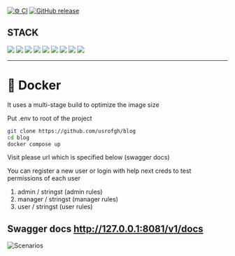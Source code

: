 [![⚙️ CI](https://github.com/usrofgh/traffic_devils/actions/workflows/ci.yml/badge.svg)](https://github.com/usrofgh/traffic_devils/actions/workflows/ci.yml)
[![GitHub release](https://img.shields.io/github/v/release/usrofgh/traffic_devils.svg)](https://GitHub.com/usrofgh/traffic_devils/releases/)
 
## STACK
![](https://img.shields.io/badge/fastapi-109989?style=for-the-badge&logo=FASTAPI&logoColor=white)
![](https://img.shields.io/badge/JWT-000000?style=for-the-badge&logo=JSON%20web%20tokens&logoColor=white)
![](https://img.shields.io/badge/Pydantic-e92063?style=for-the-badge&logo=Pydantic)
![](https://img.shields.io/badge/SQLAlchemy-798577?style=for-the-badge&logo=sqlalchemy)
![](https://img.shields.io/badge/alembic-ffffff?style=for-the-badge&logo=alembic)
![](https://img.shields.io/badge/PostgreSQL-316192?style=for-the-badge&logo=postgresql&logoColor=white)
![](https://img.shields.io/badge/Docker-2CA5E0?style=for-the-badge&logo=docker&logoColor=white)
![](https://img.shields.io/badge/poetry-0088dd?style=for-the-badge&logo=poetry)
![](https://img.shields.io/badge/asyncio-blue?style=for-the-badge&logo=asyncio)

<hr>


# <a name="docker">🐳 Docker</a>
It uses a multi-stage build to optimize the image size

Put .env to root of the project
```bash
git clone https://github.com/usrofgh/blog
cd blog
docker compose up
```

Visit please url which is specified below (swagger docs)

You can register a new user or login with help next creds to test permissions of each user

1. admin / stringst (admin rules)
2. manager / stringst (manager rules)
3. user / stringst (user rules)


## Swagger docs http://127.0.0.1:8081/v1/docs

![Scenarios](https://img001.prntscr.com/file/img001/wSSnEFSKSSqOUCJzlP8i_g.png)

